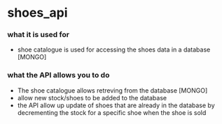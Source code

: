 # shoes_api

### what it is used for

  *  shoe catalogue is used for accessing the shoes data in a database
     [MONGO]

### what the API allows you to do
  *  The shoe catalogue allows retreving from the database [MONGO]
  *  allow new stock/shoes to be added to the database
  *  the API allow up update of shoes that are already in the database
     by decrementing the stock for a specific shoe when the shoe is sold

